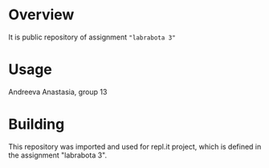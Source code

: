 # Overview

It is public repository of assignment `"labrabota 3"`

# Usage

Andreeva Anastasia, group 13

# Building

This repository was imported and used for repl.it project, which is defined in the assignment "labrabota 3".
